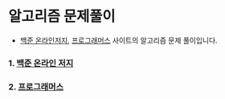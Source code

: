 알고리즘 문제풀이
=================

-	[백준 온라인저지](https://www.acmicpc.net), [프로그래머스](https://programmers.co.kr/) 사이트의 알고리즘 문제 풀이입니다.


### 1. [백준 온라인 저지](https://github.com/Endki/algorithm/tree/master/acmicpc.net)

### 2. [프로그래머스](https://github.com/Endki/algorithm/tree/master/programmers)
